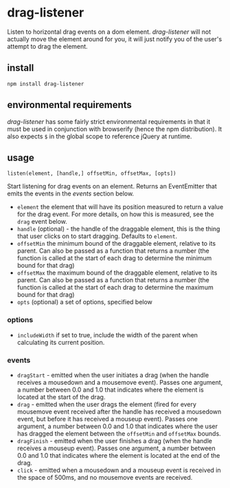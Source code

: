 # drag-listener

Listen to horizontal drag events on a dom element. *drag-listener* will not 
actually move the element around for you, it will just notify you of the user's 
attempt to drag the element.

## install

```
npm install drag-listener
```

## environmental requirements

*drag-listener* has some fairly strict environmental requirements in that it
must be used in conjunction with browserify (hence the npm distribution). It
also expects `$` in the global scope to reference jQuery at runtime.

## usage

`listen(element, [handle,] offsetMin, offsetMax, [opts])`

Start listening for drag events on an element. Returns an EventEmitter that 
emits the events in the *events* section below.

* `element` the element that will have its position measured to return a value
  for the drag event. For more details, on how this is measured, see the `drag`
  event below.
* `handle` (optional) - the handle of the draggable element, this is the thing
  that user clicks on to start dragging. Defaults to `element`.
* `offsetMin` the minimum bound of the draggable element, relative to its parent.
  Can also be passed as a function that returns a number (the function is called
  at the start of each drag to determine the minimum bound for that drag)
* `offsetMax` the maximum bound of the draggable element, relative to its parent.
  Can also be passed as a function that returns a number (the function is called
  at the start of each drag to determine the maximum bound for that drag)
* `opts` (optional) a set of options, specified below

### options

* `includeWidth` if set to true, include the width of the parent when
  calculating its current position.

### events

* `dragStart` - emitted when the user initiates a drag (when the handle receives
  a mousedown and a mousemove event). Passes one argument, a number between 0.0
  and 1.0 that indicates where the element is located at the start of the drag.
* `drag` - emitted when the user drags the element (fired for every mousemove 
  event received after the handle has received a mousedown event, but before it 
  has received a mouseup event). Passes one argument, a number between 0.0 and
  1.0 that indicates where the user has dragged the element between the 
  `offsetMin` and `offsetMax` bounds.
* `dragFinish` - emitted when the user finishes a drag (when the handle receives
  a mouseup event). Passes one argument, a number between 0.0 and 1.0 that 
  indicates where the element is located at the end of the drag.
* `click` - emitted when a mousedown and a mouseup event is received in the space
  of 500ms, and no mousemove events are received.
